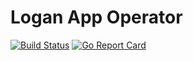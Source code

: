 # Logan App Operator 
[![Build Status](https://travis-ci.org/logancloud/logan-app-operator.svg?branch=master)](https://travis-ci.org/logancloud/logan-app-operator)
[![Go Report Card](https://goreportcard.com/badge/github.com/logancloud/logan-app-operator)](https://goreportcard.com/report/github.com/logancloud/logan-app-operator) 
